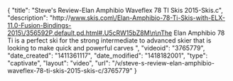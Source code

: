 {
    "title": "Steve's Review-Elan Amphibio Waveflex 78 TI Skis 2015-Skis.c",
    "description": "http:\/\/www.skis.com\/Elan-Amphibio-78-Ti-Skis-with-ELX-11.0-Fusion-Bindings-2015\/356592P,default,pd.html#.U5cRW15bZ8M\n\nThe Elan Amphibio 78 Ti is a perfect ski for the strong intermediate to advanced skier that is looking to make quick and powerful carves ",
    "videoid": "3765779",
    "date_created": "1411361117",
    "date_modified": "1418182001",
    "type": "captivate",
    "layout": "video",
    "url": "\/v\/steve-s-review-elan-amphibio-waveflex-78-ti-skis-2015-skis-c\/3765779"
}